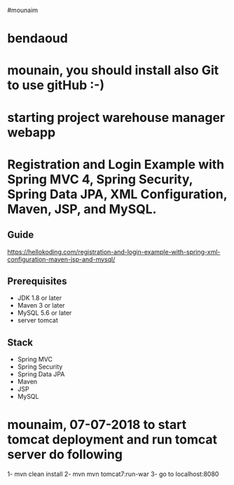 
#mounaim 
# bendaoud
# mounain, you should install also Git to use gitHub  :-)
# starting project warehouse manager webapp

# Registration and Login Example with Spring MVC 4, Spring Security, Spring Data JPA, XML Configuration, Maven, JSP, and MySQL.

## Guide
https://hellokoding.com/registration-and-login-example-with-spring-xml-configuration-maven-jsp-and-mysql/

## Prerequisites
- JDK 1.8 or later
- Maven 3 or later
- MySQL 5.6 or later
- server tomcat
## Stack
- Spring MVC
- Spring Security
- Spring Data JPA
- Maven
- JSP
- MySQL


# mounaim, 07-07-2018 to start tomcat deployment and run tomcat server do following

1- mvn clean install
2- mvn mvn tomcat7:run-war
3- go to localhost:8080



